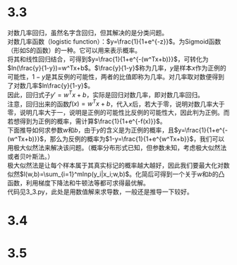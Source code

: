 # 3.3
对数几率回归，虽然名字含回归，但其解决的是分类问题。  
对数几率函数（logistic function）：$y=\frac{1}{1+e^{-z}}$。为Sigmoid函数（形如S的函数）的一种。它可以用来表示概率。  
将其和线性回归结合，可得到$y=\frac{1}{1+e^{-(w^Tx+b)}}$，可转化为$ln(\frac{y}{1-y})=w^Tx+b$。$\frac{y}{1-y}$称为几率，$y$是样本$x$作为正例的可能性，$1-y$是其反例的可能性，两者的比值即称为几率。对几率取对数便得到了对数几率$ln\frac{y}{1-y}$。  
因此，回归式子$y'=w^Tx+b$，实际是回归对数几率，即对数几率回归。  
注意，回归出来的函数$f(x)=w^Tx+b$，代入$x$后，若大于零，说明对数几率大于零，说明几率大于一，说明是正例的可能性比反例的可能性大，因此判为正例。而若想得到为正例的概率，需计算$\frac{1}{1+e^{-f(x)}}$。  
下面推导如何求参数$w$和$b$，由于$y$的含义是为正例的概率，且$y=\frac{1}{1+e^{-(w^Tx+b)}}$，那么为反例的概率为$1-y=\frac{1}{1+e^{w^Tx+b}}$，我们可以用极大似然法来解决该问题。（概率分布形式已知，但参数未知，考虑极大似然法或者贝叶斯法。）   
极大似然法是让每个样本属于其真实标记的概率越大越好，因此我们要最大化对数似然$l(w,b)=\sum_{i=1}^mlnp(y_i|x_i;w,b)$。化简后可得到一个关于$w$和$b$的凸函数，利用梯度下降法和牛顿法等都可求得最优解。  
代码见3_3.py，此处是用数值解来求导数，一般还是推导一下较好。
# 3.4

# 3.5

